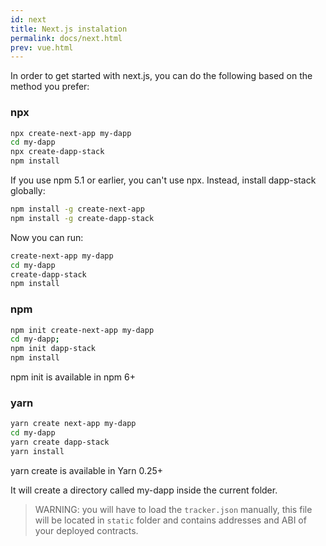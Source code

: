 ```yaml
---
id: next
title: Next.js instalation
permalink: docs/next.html
prev: vue.html
---
```


In order to get started with next.js, you can do the following based on the method you prefer:

### npx

```bash
npx create-next-app my-dapp
cd my-dapp
npx create-dapp-stack
npm install
```

If you use npm 5.1 or earlier, you can't use npx. Instead, install dapp-stack globally:

```bash
npm install -g create-next-app
npm install -g create-dapp-stack
```

Now you can run:

```bash
create-next-app my-dapp
cd my-dapp
create-dapp-stack
npm install
```

### npm

```bash
npm init create-next-app my-dapp
cd my-dapp;
npm init dapp-stack
npm install
```

npm init <initializer> is available in npm 6+

### yarn

```bash
yarn create next-app my-dapp
cd my-dapp
yarn create dapp-stack
yarn install
```

yarn create is available in Yarn 0.25+

It will create a directory called my-dapp inside the current folder.

> WARNING: you will have to load the `tracker.json` manually, this file will be located
> in `static` folder and contains addresses and ABI of your deployed contracts.
